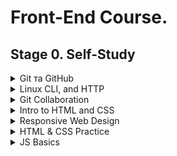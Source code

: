 # Front-End Course. 

## Stage 0. Self-Study

<details><summary>Git та GitHub</summary>
<p>

## Git та GitHub

<details><summary>Homework Screenshots</summary>
<p>


# Homework Screenshots

![gitmain](./task_git_collaboration/git-main.jpg)
![gitremote](./task_git_collaboration/git-remote.jpg)

</p>
</details>

<details><summary>Homework feedback</summary>
<p>

# Homework feedback

1.	Прослухав частину курсу на Coursera. 
2.	Пройшов рівні на learngitbranching.js.org. Скріншоти згнаходяться в розділі GitHub and Collaboration 
3.	Створив README.md
4.	Згадав основи по роботі з Git та GitHub. Матеріал для мене не виявився геть легким. Були труднощі. Подання матеріалу наочне і доступне.
5.	Завдання виконав. Було не легко

</p>
</details>
***************************************************************

</p>
</details>

<details><summary>Linux CLI, and HTTP</summary>
<p>


## Linux CLI, and HTTP

<details><summary>Homework Screenshots</summary>
<p>

# Homework Screenshots

![linquiz1](./task_linux_cli/linux-quiz-1.jpg)
![linquiz2](./task_linux_cli/linux-quiz-2.jpg)
![linquiz3](./task_linux_cli/linux-quiz-3.jpg)
![linquiz3](./task_linux_cli/linux-quiz-4.jpg)

</p>
</details>

<details><summary>Homework feedback</summary>
<p>

# Homework feedback

1.	Просте і зрозуміле пояснення матеріалу. Новий матеріал був починаючи з другого розділу. Я раніше не працював з Linux, але використовував деякі команди в терміналі. В цілому нового було багато.  Якщо буду працювати у галузі веб-розробки, то напевне буду використовувати. 
2.	Стаття потрібна. Розумію. Нового матеріалу також багато. Важко зрозуміти все за один раз.
3.	Як у п.2.

</p>
</details>
***************************************************************

</p>
</details>

<details><summary>Git Collaboration</summary>
<p>

## Git Collaboration

<details><summary>Homework Screenshots</summary>
<p>

# Homework Screenshots

![gitmain](./task_git_collaboration/git-main.jpg)
![gitremote](./task_git_collaboration/git-remote.jpg)

</p>
</details>

<details><summary>Homework feedback</summary>
<p>

# Homework feedback

1.	Дякую організаторам за гарний і ефективний курс по Git Basics. Для мене це не зовсім проста тема. Інформація, що викладена на ресурсі learngitbranching.js.org, добре сприймається. Гарно, просто і зрозуміло. Був новий матеріал по роботі з комітами. Планую використовувати набуті знання для подальшої роботи. 

</p>
</details>
***************************************************************

</p>
</details>

<details><summary>Intro to HTML and CSS</summary>
<p>

## Intro to HTML and CSS

<details><summary>Homework Screenshots</summary>
<p>

# Homework Screenshots

![html](./task_html_css_intro/learn-html.jpg)
![css](./task_html_css_intro/learn-css.jpg)

</p>
</details>

<details><summary>Homework feedback</summary>
<p>

# Homework feedback

1.	Просте і зрозуміле пояснення основ html та css. Для мене найбільш корисною була лекція Conflict Resolution. Здивувало наявність такого інструмента як non-breaking space. Не знав ранніше.
2.	Проходив цей курс раніше (PRO версія). Мені сподобалось. Матеріал викладається для тих, хто починає з нуля. Є можливість зразу практикувати і спостерігати за результатом. 
3.	Теж саме, що п.2 

</p>
</details>
***************************************************************

</p>
</details>

<details><summary>Responsive Web Design</summary>
<p>

## Responsive Web Design

<details><summary>Homework Screenshots</summary>
<p>

# Homework Screenshots

![garten](./task_responsive_web_design/cssgridgarden.jpg)
![frog](./task_responsive_web_design/flexboxfroggy.jpg)

</p>
</details>

<details><summary>Homework feedback</summary>
<p>

# Homework feedback

1.	Цікава стаття. Мав схожу практику на Codecademy. Також на прикладі додатку про погоду. 
2.	Дякую автору. Цікава манера викладання. Заходить легко.
3.	Дуже наочно. Все зрозуміло і навіть цікаво. Проблем не було. 
4.	«Пришло время изучать гриды». Круто! Раніше вивчав тільки основи. Тому був новий матеріал для мене. 
5.	Цікаве викладання матеріалу. Дуже ефективно. Мав проблеми з 26 і 28 завданням. Пішло не зразу.


</p>
</details>
***************************************************************

</p>
</details>

<details><summary>HTML & CSS Practice</summary>
<p>

## Responsive Web Design

<details><summary>Homework Screenshots</summary>
<p>

# Homework Screenshots

![htmlcsspractice](./html-css-practice/html-css-practice.jpg)


</p>
</details>

<details><summary>Homework feedback</summary>
<p>

# Homework feedback

1.	Цікаве завдання. Виглядало простим. Насправді не було просто. Не все вдалося зробити так як хотілося. 
2.	GitHub Pages - https://khatsur.github.io/hooli-style-popup/  
3.	Repo - https://github.com/Khatsur/hooli-style-popup 


</p>
</details>
***************************************************************

</p>
</details>

<details><summary>JS Basics</summary>
<p>

## JS Basics

<details><summary>Homework Screenshots</summary>
<p>

# Homework Screenshots

![basicjs](./task_js_basics/basic-javascript.jpg)
![esjs](./task_js_basics/challenges.jpg)
![datajs](./task_js_basics/basic-data-structures.jpg)
![algorithmjs](./task_js_basics/basic-algorithm-scripting.jpg)
![functionaljs](./task_js_basics/functional-programming.jpg)
![challengesjs](./task_js_basics/algorithm-scripting-challenges.jpg)

</p>
</details>

<details><summary>Homework feedback</summary>
<p>

# Homework feedback

1. Проходив цей курс раніше. Закінчив повністю цього літа курс по JS і отримав сертифікат - https://www.freecodecamp.org/certification/khatsur/javascript-algorithms-and-data-structures.
Загалом все було зрозуміло. Важко було на JavaScript Algorithms and Data Structures Projects


</p>
</details>
***************************************************************
